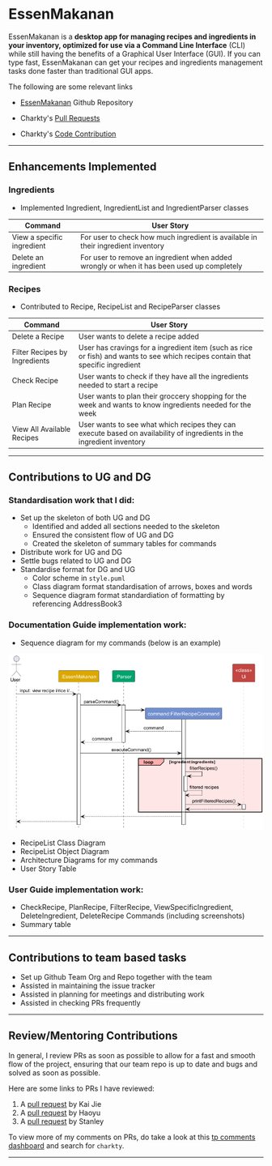 # EssenMakanan
EssenMakanan is a **desktop app for managing recipes and ingredients in your inventory, optimized for use via a Command Line Interface** (CLI) while still having the benefits of a Graphical User Interface (GUI).
If you can type fast, EssenMakanan can get your recipes and ingredients management tasks done faster than traditional GUI apps.


The following are some relevant links

- [EssenMakanan](https://github.com/nus-cs2113-AY2324S1/tp/pulls?utf8=%E2%9C%93&q=is%3Apr+is%3Aopen+CS2113-F11-2)
Github Repository

- Charkty's [Pull Requests](https://github.com/AY2324S1-CS2113-F11-2/tp/pulls?q=is%3Apr+author%3Acharkty)

- Charkty's
[Code Contribution](https://nus-cs2113-ay2324s1.github.io/tp-dashboard/?search=charkty&breakdown=false&sort=groupTitle%20dsc&sortWithin=title&since=2023-09-22&timeframe=commit&mergegroup=&groupSelect=groupByRepos&tabOpen=true&tabType=authorship&tabAuthor=charkty&tabRepo=AY2324S1-CS2113-F11-2%2Ftp%5Bmaster%5D&authorshipIsMergeGroup=false&authorshipFileTypes=docs~functional-code~test-code~other&authorshipIsBinaryFileTypeChecked=false&authorshipIsIgnoredFilesChecked=false)

---

## Enhancements Implemented

### Ingredients

- Implemented Ingredient, IngredientList and IngredientParser classes

| Command                    | User Story                                                                                  | 
|----------------------------|---------------------------------------------------------------------------------------------|
| View a specific ingredient | For user to check how much ingredient is available in their ingredient inventory            | 
| Delete an ingredient       | For user to remove an ingredient when added wrongly or when it has been used up completely  | 


### Recipes

- Contributed to Recipe, RecipeList and RecipeParser classes

| Command                       | User Story                                                                                                                     | 
|-------------------------------|--------------------------------------------------------------------------------------------------------------------------------|
| Delete a Recipe               |User wants to delete a recipe added| delete r/RECIPE_TITLE<br/>OR<br/> delete r/RECIPE_ID | Recipe deleted from database|
| Filter Recipes by Ingredients | User has cravings for a ingredient item (such as rice or fish) and wants to see which recipes contain that specific ingredient | 
| Check Recipe                  |User wants to check if they have all the ingredients needed to start a recipe| 
| Plan Recipe                   |User wants to plan their groccery shopping for the week and wants to know ingredients needed for the week|
| View All Available Recipes| User wants to see what which recipes they can execute based on availability of ingredients in the ingredient inventory| 

---

## Contributions to UG and DG

### Standardisation work that I did:
- Set up the skeleton of both UG and DG
  - Identified and added all sections needed to the skeleton
  - Ensured the consistent flow of UG and DG 
  - Created the skeleton of summary tables for commands
- Distribute work for UG and DG
- Settle bugs related to UG and DG
- Standardise format for DG and UG 
  - Color scheme in `style.puml`
  - Class diagram format standardisation of arrows, boxes and words
  - Sequence diagram format standardiation of formatting by referencing AddressBook3

### Documentation Guide implementation work:

- Sequence diagram for my commands (below is an example)

![Filter Recipes By Ingredients](../images/FilterRecipesSequenceDiagram.png)

- RecipeList Class Diagram
- RecipeList Object Diagram
- Architecture Diagrams for my commands
- User Story Table


### User Guide implementation work:

- CheckRecipe, PlanRecipe, FilterRecipe, ViewSpecificIngredient, DeleteIngredient, DeleteRecipe Commands (including screenshots)
- Summary table 

---

## Contributions to team based tasks

- Set up Github Team Org and Repo together with the team
- Assisted in maintaining the issue tracker
- Assisted in planning for meetings and distributing work
- Assisted in checking PRs frequently

---

## Review/Mentoring Contributions

In general, I review PRs as soon as possible to allow for a fast and smooth flow of the project, ensuring that our team repo is up to date and bugs and solved as soon as possible.


Here are some links to PRs I have reviewed:
1. A [pull request](https://github.com/AY2324S1-CS2113-F11-2/tp/pull/228) by Kai Jie
2. A [pull request](https://github.com/AY2324S1-CS2113-F11-2/tp/pull/241) by Haoyu
3. A [pull request](https://github.com/AY2324S1-CS2113-F11-2/tp/pull/104) by Stanley

To view more of my comments on PRs, do take a look at this [tp comments dashboard](https://nus-cs2113-ay2324s1.github.io/dashboards/contents/tp-comments.html) and search for `charkty`.

---

